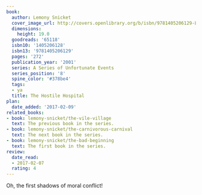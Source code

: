 ```yaml
---
book:
  author: Lemony Snicket
  cover_image_url: http://covers.openlibrary.org/b/isbn/9781405206129-L.jpg
  dimensions:
    height: 19.0
  goodreads: '65118'
  isbn10: '1405206128'
  isbn13: '9781405206129'
  pages: '272'
  publication_year: '2001'
  series: A Series of Unfortunate Events
  series_position: '8'
  spine_color: '#378be4'
  tags:
  - ya
  title: The Hostile Hospital
plan:
  date_added: '2017-02-09'
related_books:
- book: lemony-snicket/the-vile-village
  text: The previous book in the series.
- book: lemony-snicket/the-carnivorous-carnival
  text: The next book in the series.
- book: lemony-snicket/the-bad-beginning
  text: The first book in the series.
review:
  date_read:
  - 2017-02-07
  rating: 4
---
```


Oh, the first shadows of moral conflict!
